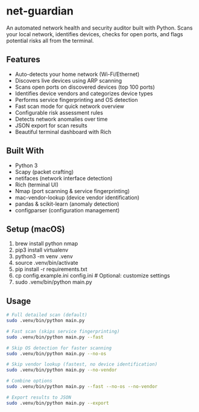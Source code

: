 # net-guardian

An automated network health and security auditor built with Python. Scans your local network, identifies devices, checks for open ports, and flags potential risks all from the terminal.

## Features

- Auto-detects your home network (Wi-Fi/Ethernet)
- Discovers live devices using ARP scanning
- Scans open ports on discovered devices (top 100 ports)
- Identifies device vendors and categorizes device types
- Performs service fingerprinting and OS detection
- Fast scan mode for quick network overview
- Configurable risk assessment rules
- Detects network anomalies over time
- JSON export for scan results
- Beautiful terminal dashboard with Rich

## Built With

- Python 3
- Scapy (packet crafting)
- netifaces (network interface detection)
- Rich (terminal UI)
- Nmap (port scanning & service fingerprinting)
- mac-vendor-lookup (device vendor identification)
- pandas & scikit-learn (anomaly detection)
- configparser (configuration management)

## Setup (macOS)

1. brew install python nmap
2. pip3 install virtualenv
3. python3 -m venv .venv
4. source .venv/bin/activate
5. pip install -r requirements.txt
6. cp config.example.ini config.ini # Optional: customize settings
7. sudo .venv/bin/python main.py

## Usage

```bash
# Full detailed scan (default)
sudo .venv/bin/python main.py

# Fast scan (skips service fingerprinting)
sudo .venv/bin/python main.py --fast

# Skip OS detection for faster scanning
sudo .venv/bin/python main.py --no-os

# Skip vendor lookup (fastest, no device identification)
sudo .venv/bin/python main.py --no-vendor

# Combine options
sudo .venv/bin/python main.py --fast --no-os --no-vendor

# Export results to JSON
sudo .venv/bin/python main.py --export
```
